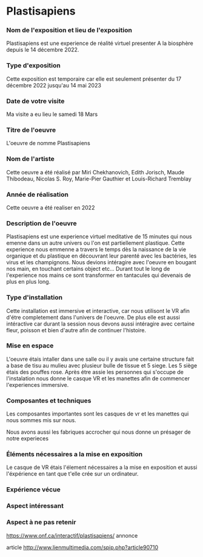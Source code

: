 
<h1>Plastisapiens</h1>

<h3>Nom de l'exposition et lieu de l'exposition</h3>

Plastisapiens est une experience de réalité virtuel presenter A la biosphère depuis le 14 décembre 2022. 

<h3>Type d'exposition</h3>
Cette exposition est temporaire car elle est seulement présenter du 17 décembre 2022 jusqu'au 14 mai 2023

<h3>Date de votre visite</h3>
Ma visite a eu lieu le samedi 18 Mars

<h3>Titre de l'oeuvre</h3>
L'oeuvre de nomme Plastisapiens

<h3>Nom de l'artiste</h3>
Cette oeuvre a été réalisé par Miri Chekhanovich, Edith Jorisch, Maude Thibodeau, Nicolas S. Roy, Marie-Pier Gauthier et Louis-Richard Tremblay

<h3>Année de réalisation</h3>
Cette oeuvre a été realiser en 2022

<h3>Description de l'oeuvre</h3>

Plastisapiens est une experience virtuel meditative de 15 minutes qui nous emenne dans un autre univers ou l'on est partiellement plastique. Cette experience nous emmenne a travers le temps dès la naissance de la vie organique et du plastique en découvrant leur parenté avec les bactéries, les virus et les champignons. Nous devions intéragire avec l'oeuvre en bougant nos main, en touchant certains object etc... Durant tout le long de l'experience nos mains ce sont transformer en tantacules qui devenais de plus en plus long.

<h3>Type d'installation</h3>
Cette installation est immersive et interactive, car nous utilisont le VR afin d'étre completement dans l'univers de l'oeuvre. De plus elle est aussi intéractive car durant la session nous devons aussi intéragire avec certaine fleur, poisson et bien d'autre afin de continuer l'histoire. 

<h3>Mise en espace</h3>

L'oeuvre étais intaller dans une salle ou il y avais une certaine structure fait a base de tisu au mulieu avec plusieur bulle de tissue et 5 siege. Les 5 siège étais des pouffes rose. Après étre assie les personnes qui s'occupe de l'instalation nous donne le casque VR et les manettes afin de commencer l'experiences immersive. 

<h3>Composantes et techniques</h3>

Les composantes importantes sont les casques de vr et les manettes qui nous sommes mis sur nous.

Nous avons aussi les fabriques accrocher qui nous donne un présager de notre experieces

<h3>Éléments nécessaires a la mise en exposition</h3>

Le casque de VR étais l'élement nécessaires a la mise en exposition et aussi l'éxpérience en tant que t'elle crée sur un ordinateur.

<h3>Expérience vécue</h3>

<h3>Aspect intéressant</h3>

<h3>Aspect à ne pas retenir</h3>

https://www.onf.ca/interactif/plastisapiens/
annonce



article
http://www.lienmultimedia.com/spip.php?article90710
